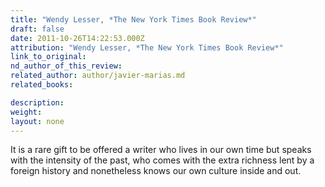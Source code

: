 ```yaml
---
title: "Wendy Lesser, *The New York Times Book Review*"
draft: false
date: 2011-10-26T14:22:53.000Z
attribution: "Wendy Lesser, *The New York Times Book Review*"
link_to_original:
nd_author_of_this_review:
related_author: author/javier-marias.md
related_books:

description:
weight:
layout: none
---
```

It is a rare gift to be offered a writer who lives in our own time but speaks with the intensity of the past, who comes with the extra richness lent by a foreign history and nonetheless knows our own culture inside and out.

